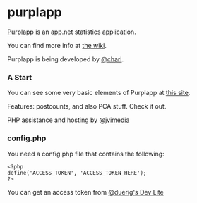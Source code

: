 purplapp
========

[Purplapp](http://app.net/purplapp) is an app.net statistics application.

You can find more info at [the wiki](http://appdotnetwiki.net/w/index.php?title=Purplapp).

Purplapp is being developed by [@charl](http://app.net/charl).

### A Start

You can see some very basic elements of Purplapp at [this site](http://charl.jvim.de/posts).

Features: postcounts, and also PCA stuff. Check it out.

PHP assistance and hosting by [@jvimedia](http://app.net/jvimedia)

### config.php 

You need a config.php file that contains the following:

```
<?php
define('ACCESS_TOKEN', 'ACCESS_TOKEN_HERE');
?>
```

You can get an access token from [@duerig's Dev Lite](http://dev-lite.jonathonduerig.com)